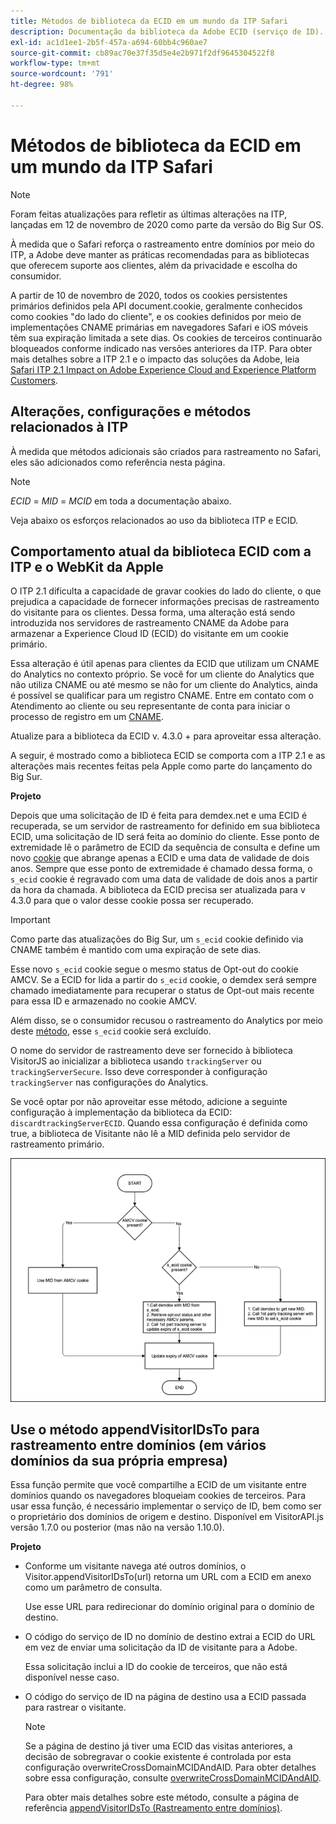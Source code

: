 ```yaml
---
title: Métodos de biblioteca da ECID em um mundo da ITP Safari
description: Documentação da biblioteca da Adobe ECID (serviço de ID).
exl-id: ac1d1ee1-2b5f-457a-a694-60bb4c960ae7
source-git-commit: cb89ac70e37f35d5e4e2b971f2df9645304522f8
workflow-type: tm+mt
source-wordcount: '791'
ht-degree: 98%

---
```


# Métodos de biblioteca da ECID em um mundo da ITP Safari

>[!NOTE]
>
>Foram feitas atualizações para refletir as últimas alterações na ITP, lançadas em 12 de novembro de 2020 como parte da versão do Big Sur OS.

À medida que o Safari reforça o rastreamento entre domínios por meio do ITP, a Adobe deve manter as práticas recomendadas para as bibliotecas que oferecem suporte aos clientes, além da privacidade e escolha do consumidor.

A partir de 10 de novembro de 2020, todos os cookies persistentes primários definidos pela API document.cookie, geralmente conhecidos como cookies &quot;do lado do cliente&quot;, e os cookies definidos por meio de implementações CNAME primárias em navegadores Safari e iOS móveis têm sua expiração limitada a sete dias. Os cookies de terceiros continuarão bloqueados conforme indicado nas versões anteriores da ITP. Para obter mais detalhes sobre a ITP 2.1 e o impacto das soluções da Adobe, leia [Safari ITP 2.1 Impact on Adobe Experience Cloud and Experience Platform Customers](https://medium.com/adobetech/safari-itp-2-1-impact-on-adobe-experience-cloud-customers-9439cecb55ac).

## Alterações, configurações e métodos relacionados à ITP

À medida que métodos adicionais são criados para rastreamento no Safari, eles são adicionados como referência nesta página.

>[!NOTE]
>
>*ECID* = *MID* = *MCID* em toda a documentação abaixo.

Veja abaixo os esforços relacionados ao uso da biblioteca ITP e ECID.

## Comportamento atual da biblioteca ECID com a ITP e o WebKit da Apple

O ITP 2.1 dificulta a capacidade de gravar cookies do lado do cliente, o que prejudica a capacidade de fornecer informações precisas de rastreamento do visitante para os clientes. Dessa forma, uma alteração está sendo introduzida nos servidores de rastreamento CNAME da Adobe para armazenar a Experience Cloud ID (ECID) do visitante em um cookie primário.

Essa alteração é útil apenas para clientes da ECID que utilizam um CNAME do Analytics no contexto próprio. Se você for um cliente do Analytics que não utiliza CNAME ou até mesmo se não for um cliente do Analytics, ainda é possível se qualificar para um registro CNAME. Entre em contato com o Atendimento ao cliente ou seu representante de conta para iniciar o processo de registro em um [CNAME](https://experienceleague.adobe.com/docs/core-services/interface/ec-cookies/cookies-first-party.html).

Atualize para a biblioteca da ECID v. 4.3.0 + para aproveitar essa alteração.

A seguir, é mostrado como a biblioteca ECID se comporta com a ITP 2.1 e as alterações mais recentes feitas pela Apple como parte do lançamento do Big Sur.

**Projeto**

Depois que uma solicitação de ID é feita para demdex.net e uma ECID é recuperada, se um servidor de rastreamento for definido em sua biblioteca ECID, uma solicitação de ID será feita ao domínio do cliente. Esse ponto de extremidade lê o parâmetro de ECID da sequência de consulta e define um novo [cookie](/help/introduction/cookies.md) que abrange apenas a ECID e uma data de validade de dois anos. Sempre que esse ponto de extremidade é chamado dessa forma, o `s_ecid` cookie é regravado com uma data de validade de dois anos a partir da hora da chamada. A biblioteca da ECID precisa ser atualizada para v 4.3.0 para que o valor desse cookie possa ser recuperado.

>[!IMPORTANT]
>
>Como parte das atualizações do Big Sur, um `s_ecid` cookie definido via CNAME também é mantido com uma expiração de sete dias.

Esse novo `s_ecid` cookie segue o mesmo status de Opt-out do cookie AMCV. Se a ECID for lida a partir do `s_ecid` cookie, o demdex será sempre chamado imediatamente para recuperar o status de Opt-out mais recente para essa ID e armazenado no cookie AMCV.

Além disso, se o consumidor recusou o rastreamento do Analytics por meio deste [método](https://experienceleague.adobe.com/docs/analytics/implementation/js/opt-out.html), esse `s_ecid` cookie será excluído.

O nome do servidor de rastreamento deve ser fornecido à biblioteca VisitorJS ao inicializar a biblioteca usando `trackingServer` ou `trackingServerSecure`. Isso deve corresponder à configuração `trackingServer` nas configurações do Analytics.

Se você optar por não aproveitar esse método, adicione a seguinte configuração à implementação da biblioteca da ECID: `discardtrackingServerECID`. Quando essa configuração é definida como true, a biblioteca de Visitante não lê a MID definida pelo servidor de rastreamento primário.

![](assets/itp-proposal-v1.png)

## Use o método appendVisitorIDsTo para rastreamento entre domínios (em vários domínios da sua própria empresa)

Essa função permite que você compartilhe a ECID de um visitante entre domínios quando os navegadores bloqueiam cookies de terceiros. Para usar essa função, é necessário implementar o serviço de ID, bem como ser o proprietário dos domínios de origem e destino. Disponível em VisitorAPI.js versão 1.7.0 ou posterior (mas não na versão 1.10.0).

**Projeto**

* Conforme um visitante navega até outros domínios, o Visitor.appendVisitorIDsTo(url) retorna um URL com a ECID em anexo como um parâmetro de consulta.

   Use esse URL para redirecionar do domínio original para o domínio de destino.

* O código do serviço de ID no domínio de destino extrai a ECID do URL em vez de enviar uma solicitação da ID de visitante para a Adobe.

   Essa solicitação inclui a ID do cookie de terceiros, que não está disponível nesse caso.

* O código do serviço de ID na página de destino usa a ECID passada para rastrear o visitante.

   >[!NOTE]
   >Se a página de destino já tiver uma ECID das visitas anteriores, a decisão de sobregravar o cookie existente é controlada por esta configuração overwriteCrossDomainMCIDAndAID. Para obter detalhes sobre essa configuração, consulte [overwriteCrossDomainMCIDAndAID](/help/library/function-vars/overwrite-visitor-id.md).
   >
   >Para obter mais detalhes sobre este método, consulte a página de referência [appendVisitorIDsTo (Rastreamento entre domínios)](/help/library/get-set/appendvisitorid.md).
